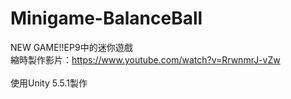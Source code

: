 # Minigame-BalanceBall
NEW GAME!!EP9中的迷你遊戲<br>
縮時製作影片：https://www.youtube.com/watch?v=RrwnmrJ-vZw
<br><br>
使用Unity 5.5.1製作
